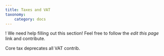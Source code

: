 ```yaml
---
title: Taxes and VAT
taxonomy:
    category: docs
---
```


! We need help filling out this section! Feel free to follow the *edit this page* link and contribute.

Core tax deprecates all VAT contrib.
